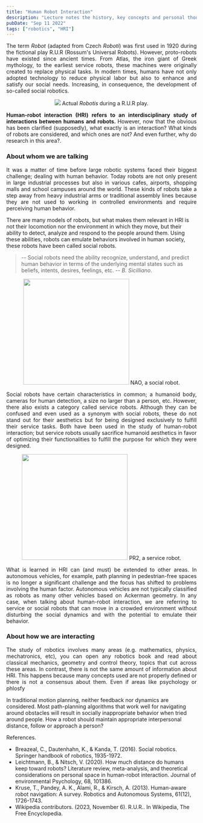 ```yaml
---
title: "Human Robot Interaction"
description: "Lecture notes the history, key concepts and personal thoughts about human-robot interaction from a robotic perspective."
pubDate: "Sep 11 2022"
tags: ["robotics", "HRI"]
---
```


<p align="justify"> 
The term <em>Robot</em> (adapted from Czech <em>Roboti</em>) was first used in 1920 during the fictional play R.U.R (Rossum's Universal Robots). However, proto-robots have existed since ancient times. From Atlas, the iron giant of Greek mythology, to the earliest service robots, these machines were originally created to replace physical tasks. 
In modern times, humans have not only adopted technology to reduce physical labor but also to enhance and satisfy our social needs. Increasing, in consequence, the development of so-called social robotics.
</p>

<p align="center">
<img src="https://upload.wikimedia.org/wikipedia/commons/thumb/8/87/Capek_play.jpg/375px-Capek_play.jpg">
Actual <em>Robotis</em> during a R.U.R play.
</p>

<p align="justify"> 
<b>Human-robot interaction (HRI) refers to an interdisciplinary study of interactions between humans and robots. </b> However, now that the obvious has been clarified (supposedly), what exactly is an interaction? What kinds of robots are considered, and which ones are not? And even further, why do research in this area?.
</p>

<a id="item-one"></a>
### About whom we are talking

<p align="justify"> 
It was a matter of time before large robotic systems faced their biggest challenge; dealing with human behavior. Today robots are not only present in large industrial processes but also in various cafes, airports, shopping malls and school campuses around the world. These kinds of robots take a step away from heavy industrial arms or traditional assembly lines because they are not used to working in controlled environments and require perceiving human behavior.

There are many models of robots, but what makes them relevant in HRI is not their locomotion nor the environment in which they move, but their ability to detect, analyze and respond to the people around them. Using these abilities, robots can emulate behaviors involved in human society, these robots have been called social robots.
</p>

> -- Social robots need the ability recognize, understand, and predict human behavior in terms of the underlying mental states such as beliefs, intents, desires, feelings, etc.
> -- <cite>B. Sicilliano</cite>.

<p align="center">
<img src="https://upload.wikimedia.org/wikipedia/commons/thumb/4/47/Nao_Robot_%28Robocup_2016%29.jpg/270px-Nao_Robot_%28Robocup_2016%29.jpg" height="280">
NAO, a social robot.
</p>

<p align="justify"> 
Social robots have certain characteristics in common; a humanoid body, cameras for human detection, a size no larger than a person, etc. However, there also exists a category called service robots. Although they can be confused and even used as a synonym with social robots, these do not stand out for their aesthetics but for being designed exclusively to fulfill their service tasks. Both have been used in the study of human-robot interaction; but service robots usually sacrifice humanoid aesthetics in favor of optimizing their functionalities to fulfill the purpose for which they were designed.
</p>

<p align="center">
<img src="https://cdn.sanity.io/images/7p2whiua/production/4d87abeb9717993e461845fbe556916b6f064e14-1200x1000.jpg" height="280">
PR2, a service robot.
</p>

<p align="justify"> 
What is learned in HRI can (and must) be extended to other areas. In autonomous vehicles, for example, path planning in pedestrian-free spaces is no longer a significant challenge and the focus has shifted to problems involving the human factor. Autonomous vehicles are not typically classified as robots as many other vehicles based on Ackerman geometry. In any case, when talking about human-robot interaction, we are referring to service or social robots that can move in a crowded environment without disturbing the social dynamics and with the potential to emulate their behavior.
</p>

### About how we are interacting

<p align="justify"> 
The study of robotics involves many areas (e.g. mathematics, physics, mechatronics, etc), you can open any robotics book and read about classical mechanics, geometry and control theory, topics that cut across these areas. In contrast, there is not the same amount of information about HRI. This happens because many concepts used are not properly defined or there is not a consensus about them. Even if areas like psychology or phlosfy 


In traditional motion planning, neither feedback nor dynamics are considered.   Most path-planning algorithms that work well for navigating around obstacles will result in socially inappropriate behavior when tried around people. How a robot should maintain appropriate interpersonal distance, follow or approach a person?
</p>

References.

- Breazeal, C., Dautenhahn, K., & Kanda, T. (2016). Social robotics. Springer handbook of robotics, 1935-1972.
- Leichtmann, B., & Nitsch, V. (2020). How much distance do humans keep toward robots? Literature review, meta-analysis, and theoretical considerations on personal space in human-robot interaction. Journal of environmental Psychology, 68, 101386.
- Kruse, T., Pandey, A. K., Alami, R., & Kirsch, A. (2013). Human-aware robot navigation: A survey. Robotics and Autonomous Systems, 61(12), 1726-1743.
- Wikipedia contributors. (2023, November 6). R.U.R.. In Wikipedia, The Free Encyclopedia.
